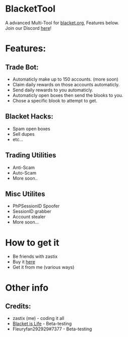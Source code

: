 # BlacketTool
A advanced Multi-Tool for [blacket.org](https://beta.blacket.org/), Features below.<br>
Join our Discord [here](https://discord.gg/xxBtqPHSjW)!
# Features:
## Trade Bot:
- Automaticly make up to 150 accounts. (more soon)
- Claim daily rewards on those accounts automaticly.
- Send daily rewards to you automaticly.
- Automaticly open boxes then send the blooks to you.
- Chose a specific blook to attempt to get.
## Blacket Hacks:
- Spam open boxes
- Sell dupes
- etc...
## Trading Utilities
- Anti-Scam
- Auto-Scam
- More soon..
## Misc Utilites
- PhPSessionID Spoofer
- SessionID grabber
- Account stealer
- More soon...
# How to get it
- Be friends with zastix
- Buy it [here](https://discord.gg/xxBtqPHSjW)
- Get it from me (various ways)
# Other info
## Credits:
- zastix (me) - coding it all <!-- LMFAO -->
- [Blacket is Life](https://www.youtube.com/channel/UC_NHqSmXMtvzrA99euVvr9w) - Beta-testing
- Fleuryfan292929#7377 - Beta-testing
